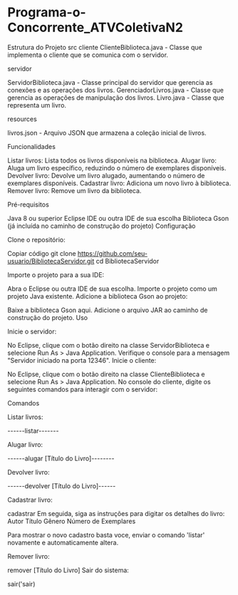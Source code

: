 # Programa-o-Concorrente_ATVColetivaN2
Estrutura do Projeto
src
cliente
ClienteBiblioteca.java - Classe que implementa o cliente que se comunica com o servidor.


servidor

ServidorBiblioteca.java - Classe principal do servidor que gerencia as conexões e as operações dos livros.
GerenciadorLivros.java - Classe que gerencia as operações de manipulação dos livros.
Livro.java - Classe que representa um livro.


resources

livros.json - Arquivo JSON que armazena a coleção inicial de livros.


Funcionalidades

Listar livros: Lista todos os livros disponíveis na biblioteca.
Alugar livro: Aluga um livro específico, reduzindo o número de exemplares disponíveis.
Devolver livro: Devolve um livro alugado, aumentando o número de exemplares disponíveis.
Cadastrar livro: Adiciona um novo livro à biblioteca.
Remover livro: Remove um livro da biblioteca.


Pré-requisitos

Java 8 ou superior
Eclipse IDE ou outra IDE de sua escolha
Biblioteca Gson (já incluída no caminho de construção do projeto)
Configuração


Clone o repositório:

Copiar código
git clone https://github.com/seu-usuario/BibliotecaServidor.git
cd BibliotecaServidor

Importe o projeto para a sua IDE:

Abra o Eclipse ou outra IDE de sua escolha.
Importe o projeto como um projeto Java existente.
Adicione a biblioteca Gson ao projeto:

Baixe a biblioteca Gson aqui.
Adicione o arquivo JAR ao caminho de construção do projeto.
Uso

Inicie o servidor:

No Eclipse, clique com o botão direito na classe ServidorBiblioteca e selecione Run As > Java Application.
Verifique o console para a mensagem "Servidor iniciado na porta 12346".
Inicie o cliente:

No Eclipse, clique com o botão direito na classe ClienteBiblioteca e selecione Run As > Java Application.
No console do cliente, digite os seguintes comandos para interagir com o servidor:

Comandos

Listar livros:

------listar-------

Alugar livro:

------alugar [Título do Livro]--------

Devolver livro:

------devolver [Título do Livro]------

Cadastrar livro:

cadastrar
Em seguida, siga as instruções para digitar os detalhes do livro:
Autor
Título
Gênero
Número de Exemplares

Para mostrar o novo cadastro basta voce, enviar o comando 'listar' novamente e  automaticamente altera.

Remover livro:

remover [Título do Livro]
Sair do sistema:



sair('sair)

